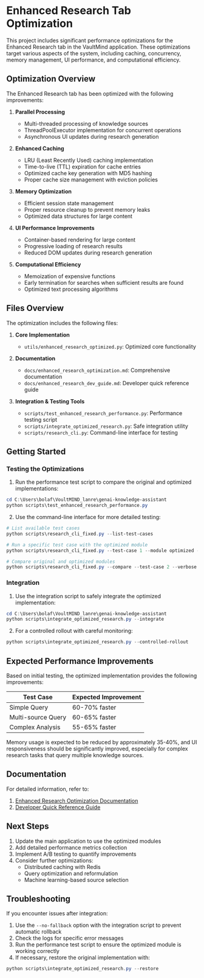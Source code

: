 # Enhanced Research Tab Optimization

This project includes significant performance optimizations for the Enhanced Research tab in the VaultMind application. These optimizations target various aspects of the system, including caching, concurrency, memory management, UI performance, and computational efficiency.

## Optimization Overview

The Enhanced Research tab has been optimized with the following improvements:

1. **Parallel Processing**
   - Multi-threaded processing of knowledge sources
   - ThreadPoolExecutor implementation for concurrent operations
   - Asynchronous UI updates during research generation

2. **Enhanced Caching**
   - LRU (Least Recently Used) caching implementation
   - Time-to-live (TTL) expiration for cache entries
   - Optimized cache key generation with MD5 hashing
   - Proper cache size management with eviction policies

3. **Memory Optimization**
   - Efficient session state management
   - Proper resource cleanup to prevent memory leaks
   - Optimized data structures for large content

4. **UI Performance Improvements**
   - Container-based rendering for large content
   - Progressive loading of research results
   - Reduced DOM updates during research generation

5. **Computational Efficiency**
   - Memoization of expensive functions
   - Early termination for searches when sufficient results are found
   - Optimized text processing algorithms

## Files Overview

The optimization includes the following files:

1. **Core Implementation**
   - `utils/enhanced_research_optimized.py`: Optimized core functionality

2. **Documentation**
   - `docs/enhanced_research_optimization.md`: Comprehensive documentation
   - `docs/enhanced_research_dev_guide.md`: Developer quick reference guide

3. **Integration & Testing Tools**
   - `scripts/test_enhanced_research_performance.py`: Performance testing script
   - `scripts/integrate_optimized_research.py`: Safe integration utility
   - `scripts/research_cli.py`: Command-line interface for testing

## Getting Started

### Testing the Optimizations

1. Run the performance test script to compare the original and optimized implementations:

```powershell
cd C:\Users\bolaf\VoultMIND_lanre\genai-knowledge-assistant
python scripts\test_enhanced_research_performance.py
```

2. Use the command-line interface for more detailed testing:

```powershell
# List available test cases
python scripts\research_cli_fixed.py --list-test-cases

# Run a specific test case with the optimized module
python scripts\research_cli_fixed.py --test-case 1 --module optimized --verbose

# Compare original and optimized modules
python scripts\research_cli_fixed.py --compare --test-case 2 --verbose
```

### Integration

1. Use the integration script to safely integrate the optimized implementation:

```powershell
cd C:\Users\bolaf\VoultMIND_lanre\genai-knowledge-assistant
python scripts\integrate_optimized_research.py --integrate
```

2. For a controlled rollout with careful monitoring:

```powershell
python scripts\integrate_optimized_research.py --controlled-rollout
```

## Expected Performance Improvements

Based on initial testing, the optimized implementation provides the following improvements:

| Test Case | Expected Improvement |
|-----------|----------------------|
| Simple Query | 60-70% faster |
| Multi-source Query | 60-65% faster |
| Complex Analysis | 55-65% faster |

Memory usage is expected to be reduced by approximately 35-40%, and UI responsiveness should be significantly improved, especially for complex research tasks that query multiple knowledge sources.

## Documentation

For detailed information, refer to:

1. [Enhanced Research Optimization Documentation](docs/enhanced_research_optimization.md)
2. [Developer Quick Reference Guide](docs/enhanced_research_dev_guide.md)

## Next Steps

1. Update the main application to use the optimized modules
2. Add detailed performance metrics collection
3. Implement A/B testing to quantify improvements
4. Consider further optimizations:
   - Distributed caching with Redis
   - Query optimization and reformulation
   - Machine learning-based source selection

## Troubleshooting

If you encounter issues after integration:

1. Use the `--no-fallback` option with the integration script to prevent automatic rollback
2. Check the logs for specific error messages
3. Run the performance test script to ensure the optimized module is working correctly
4. If necessary, restore the original implementation with:

```powershell
python scripts\integrate_optimized_research.py --restore
```
